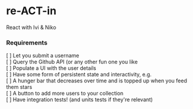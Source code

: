 # re-ACT-in
React with Ivi &amp; Niko 

### Requirements
[ ] Let you submit a username  
[ ] Query the Github API (or any other fun one you like  
[ ] Populate a UI with the user details  
[ ] Have some form of persistent state and interactivity, e.g.  
[ ] A hunger bar that decreases over time and is topped up when you feed them stars  
[ ] A button to add more users to your collection  
[ ] Have integration tests! (and units tests if they're relevant)  
